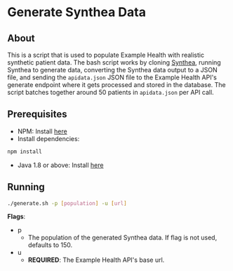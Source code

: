 # Generate Synthea Data

## About

This is a script that is used to populate Example Health with realistic synthetic patient data. The bash script works by cloning [Synthea](https://github.com/synthetichealth/synthea), running Synthea to generate data, converting the Synthea data output to a JSON file, and sending the `apidata.json` JSON file to the Example Health API's generate endpoint where it gets processed and stored in the database. The script batches together around 50 patients in `apidata.json` per API call.

## Prerequisites

* NPM: Install [here](https://www.npmjs.com/get-npm)
* Install dependencies:

```bash
npm install
```

* Java 1.8 or above: Install [here](https://www.oracle.com/technetwork/java/javase/downloads/index.html)

## Running

```bash
./generate.sh -p [population] -u [url]
```

**Flags**:
* p
    * The population of the generated Synthea data. If flag is not used, defaults to 150.
* u
    * **REQUIRED**: The Example Health API's base url.
